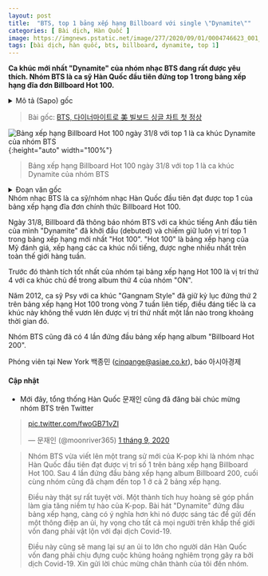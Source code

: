 ```yaml
---
layout: post
title:  "BTS, top 1 bảng xếp hạng Billboard với single \"Dynamite\""
categories: [ Bài dịch, Hàn Quốc ]
image: https://imgnews.pstatic.net/image/277/2020/09/01/0004746623_001_20200901153420694.jpg
tags: [bài dịch, hàn quốc, bts, billboard, dynamite, top 1]
---
```

**Ca khúc mới nhất "Dynamite" của nhóm nhạc BTS đang rất được yêu thích. Nhóm BTS là ca sỹ Hàn Quốc đầu tiên đứng top 1 trong bảng xếp hạng đĩa đơn Billboard Hot 100.**
<details>
  <summary>Mô tả (Sapo) gốc</summary>
  <p>신곡 다이너마이트 인기몰이</p>
  <p>한국가수로 빌보드 핫100 차트 정상은 처음</p>
</details>

> Bài gốc: [BTS, 다이너마이트로 美 빌보드 싱글 차트 첫 정상](https://n.news.naver.com/article/277/0004746623)

![Bảng xếp hạng Billboard Hot 100 ngày 31/8 với top 1 là ca khúc Dynamite của nhóm BTS](https://imgnews.pstatic.net/image/277/2020/09/01/0004746623_001_20200901153420694.jpg?type=w430){:height="auto" width="100%"}
> Bảng xếp hạng Billboard Hot 100 ngày 31/8 với top 1 là ca khúc Dynamite của nhóm BTS

<details>
  <summary>Đoạn văn gốc</summary>
  <p>[아시아경제 뉴욕=백종민 특파원] 케이팝 그룹 방탄소년단(BTS)이 한국 가수 가운데 처음으로 빌보드 메인 싱글 차트인 '핫 100' 정상에 올랐다.</p>
  <p>빌보드는 31일(현지시간) 방탄소년단이 전(全) 곡을 영어로 노래한 "다이너마이트'(Dynamite)가 핫 100 최신 차트에 1위로 데뷔했다"고 밝혔다. 핫 100은 매주 미국에서 가장 인기 있는 노래 순위를 집계하는 차트다.</p>
  <p>방탄소년단이 이제까지 핫 100에서 거둔 최고 성적은 올해 2월 발매한 정규 4집타이틀곡 '온'(ON)으로, 4위였다.</p>
  <p>앞서 가수 싸이가 2012년 '강남스타일'로 핫100에서 7주 연속 2위를 기록한 적이 있지만 1위에는 오르지 못했다.</p>
  <p>방탄소년단은 앨범 차트인 '빌보드 200'에서는 이미 네 차례 정상을 차지한 바 있다.</p>
</details>
Nhóm nhạc BTS là ca sỹ/nhóm nhạc Hàn Quốc đầu tiên đạt được top 1 của bảng xếp hạng đĩa đơn chính thức Billboard Hot 100.

Ngày 31/8, Billboard đã thông báo nhóm BTS với ca khúc tiếng Anh đầu tiên của mình "Dynamite" đã khởi đầu (debuted) và chiếm giữ luôn vị trí top 1 trong bảng xếp hạng mới nhất "Hot 100". "Hot 100" là bảng xếp hạng của Mỹ đánh giá, xếp hạng các ca khúc nổi tiếng, được nghe nhiều nhất trên toàn thế giới hàng tuần.

Trước đó thành tích tốt nhất của nhóm tại bảng xếp hạng Hot 100 là vị trí thứ 4 với ca khúc chủ đề trong album thứ 4 của nhóm "ON".

Năm 2012, ca sỹ Psy với ca khúc "Gangnam Style" đã giữ kỷ lục đứng thứ 2 trên bảng xếp hạng Hot 100 trong vòng 7 tuần liên tiếp, điều đáng tiếc là ca khúc này không thể vươn lên được vị trí thứ nhất một lần nào trong khoảng thời gian đó.

Nhóm BTS cũng đã có 4 lần đứng đầu bảng xếp hạng album "Billboard Hot 200".

Phóng viên tại New York 백종민 (cinqange@asiae.co.kr), báo 아시아경제

#### Cập nhật
- Mới đây, tổng thống Hàn Quốc 문재인 cũng đã đăng bài chúc mừng nhóm BTS trên Twitter
<blockquote class="twitter-tweet" data-lang="vi" data-theme="light"><p lang="und" dir="ltr"><a href="https://t.co/fwoGB71vZI">pic.twitter.com/fwoGB71vZI</a></p>&mdash; 문재인 (@moonriver365) <a href="https://twitter.com/moonriver365/status/1300609866155716608?ref_src=twsrc%5Etfw">1 tháng 9, 2020</a></blockquote> <script async src="https://platform.twitter.com/widgets.js" charset="utf-8"></script>
<blockquote> 
<p>Nhóm BTS vừa viết lên một trang sử mới của K-pop khi là nhóm nhạc Hàn Quốc đầu tiên đạt được vị trí số 1 trên bảng xếp hạng Billboard Hot 100. Sau 4 lần đứng đầu bảng xếp hạng album Billboard 200, cuối cùng nhóm cũng đã chạm đến top 1 ở cả 2 bảng xếp hạng.</p>
<p>Điều này thật sự rất tuyệt vời. Một thành tích huy hoàng sẽ góp phần làm gia tăng niềm tự hào của K-pop. Bài hát "Dynamite" đứng đầu bảng xếp hạng, càng có ý nghĩa hơn khi nó được sáng tác để gửi đến một thông điệp an ủi, hy vọng cho tất cả mọi người trên khắp thế 
giới vốn đang phải vật lộn với đại dịch Covid-19.</p>
<p>Điều này cũng sẽ mang lại sự an ủi to lớn cho người dân Hàn Quốc vốn đang phải chịu đựng cuộc khủng hoảng nghiêm trọng gây ra bởi dịch Covid-19. Xin gửi lời chúc mừng chân thành của tôi đến nhóm.</p>
</blockquote>